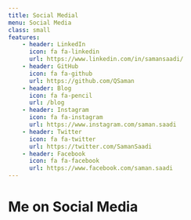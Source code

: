 ```yaml
---
title: Social Medial
menu: Social Media
class: small
features:
    - header: LinkedIn
      icon: fa fa-linkedin
      url: https://www.linkedin.com/in/samansaadi/
    - header: GitHub
      icon: fa fa-github
      url: https://github.com/QSaman
    - header: Blog
      icon: fa fa-pencil
      url: /blog
    - header: Instagram
      icon: fa fa-instagram
      url: https://www.instagram.com/saman.saadi
    - header: Twitter
      icon: fa fa-twitter
      url: https://twitter.com/SamanSaadi
    - header: Facebook
      icon: fa fa-facebook
      url: https://www.facebook.com/saman.saadi
---
```


# Me on Social Media
